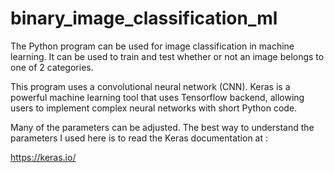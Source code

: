 # binary_image_classification_ml

The Python program can be used for image classification in machine learning. It can be used to train and test whether or not an image belongs to one of 2 categories. 

This program uses a convolutional neural network (CNN). Keras is a powerful machine learning tool that uses Tensorflow backend, allowing users to implement complex neural networks with short Python code.

Many of the parameters can be adjusted. The best way to understand the parameters I used here is to read the Keras documentation at :

https://keras.io/
